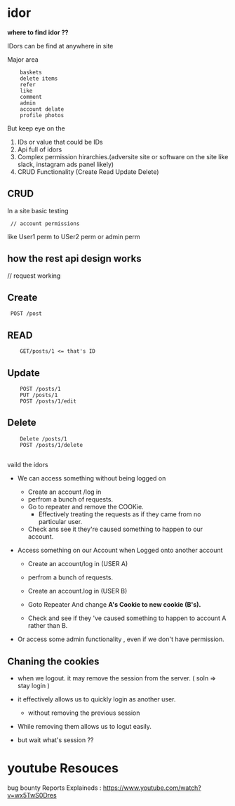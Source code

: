 # idor 

**where to find idor ??**

IDors can be find at anywhere in site

Major area
        
        baskets
        delete items
        refer
        like
        comment
        admin
        account delate
        profile photos

But keep eye on the 

1. IDs or value that could be IDs
2. Api full of idors
3. Complex permission hirarchies.(adversite site or software on the site like slack, instagram ads panel likely)
4. CRUD Functionality (Create Read Update Delete)


## CRUD 

In a site basic testing 

     // account permissions
like User1 perm to USer2 perm or admin perm

## how the rest api design works 
// request working
## Create

     POST /post

## READ

        GET/posts/1 <= that's ID
## Update
        
        POST /posts/1
        PUT /posts/1
        POST /posts/1/edit
## Delete

        Delete /posts/1
        POST /posts/1/delete
##

vaild  the idors


- We can access something without being logged on


  - Create an account /log in
   - perfrom a bunch of requests.
  - Go to repeater and remove the COOKie.
      - Effectively treating the requests as if they came from no particular user.
  - Check ans see it they're caused something to happen to our account. 


- Access something on our Account when Logged onto another account
  - Create an account/log in (USER A)
  - perfrom a bunch of requests.
  - Create an account.log in (USER B)

  - Goto Repeater And change **A's Cookie to new cookie (B's).**

  - Check and see if they 've caused something to happen to account A rather than B.

- Or access some admin functionality , even if we don't have permission.
       
## Chaning the cookies
- when we logout. it may remove the session from the server. ( soln => stay login ) 

- it effectively allows us to quickly login as another user.
  - without removing the previous session
- While removing them allows us to logut easily.
- but wait what's session ??

#
#

# youtube Resouces

bug bounty Reports Explaineds : https://www.youtube.com/watch?v=wx5TwS0Dres


